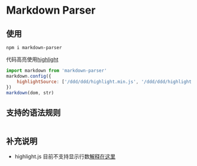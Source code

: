 # Markdown Parser

## 使用
```
npm i markdown-parser
```

代码高亮使用[highlight](https://github.com/isagalaev/highlight.js)

```js
import markdown from 'markdown-parser'
markdown.config({
    highlightSource: ['/ddd/ddd/highlight.min.js', '/ddd/ddd/highlight.theme.css'] // 配置代码高亮库
})
markdown(dom, str)
```

## 支持的语法规则
```
```

## 补充说明
- highlight.js 目前不支持显示行数[解释在这里](https://highlightjs.readthedocs.io/en/latest/line-numbers.html)
